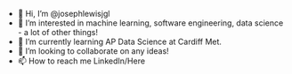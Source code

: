 - 👋 Hi, I’m @josephlewisjgl
- 👀 I’m interested in machine learning, software engineering, data science - a lot of other things!
- 🌱 I’m currently learning AP Data Science at Cardiff Met.
- 💞️ I’m looking to collaborate on any ideas!
- 📫 How to reach me LinkedIn/Here 

<!---
josephlewisjgl/josephlewisjgl is a ✨ special ✨ repository because its `README.md` (this file) appears on your GitHub profile.
You can click the Preview link to take a look at your changes.
--->
